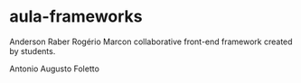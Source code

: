 aula-frameworks
===============
Anderson Raber
Rogério Marcon
collaborative front-end framework created by students.

Antonio Augusto Foletto
